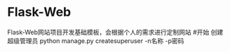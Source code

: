 # Flask-Web
Flask-Web网站项目开发基础模板，会根据个人的需求进行定制网站
#开始
创建超级管理员
python manage.py createsuperuser -n名称 -p密码


